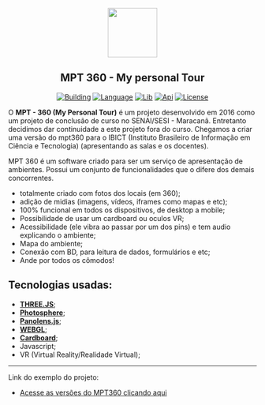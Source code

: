 <p align="center"><a href="https://getteli.github.io/mpt360/" target="_blank"><img src="https://getteli.github.io/mpt360/resources/images/logotipo_mpt_negat.png" width="100"></a></p>

<h2 align="center">
    <b>MPT 360 - My personal Tour</b>
</h2>

<p align="center">
    <a href="#"><img src="https://img.shields.io/badge/version-2.0.5-%231081c2" alt="Building"></a>
    <a href="#"><img src="https://img.shields.io/badge/language-JS-%23f7df1e" alt="Language"></a>
    <a href="#"><img src="https://img.shields.io/badge/lib-Jquery-%230868ab" alt="Lib"></a>
    <a href="#"><img src="https://img.shields.io/badge/api-three.js-%2361b645" alt="Api"></a>
    <a href="#"><img src="https://img.shields.io/badge/license-MIT-green" alt="License"></a>
</p>

<p>
    O <b>MPT - 360 (My Personal Tour)</b> é um projeto desenvolvido em 2016 como um projeto de conclusão de curso no SENAI/SESI - Maracanã. Entretanto decidimos dar continuidade a este projeto fora do curso. Chegamos a criar uma versão do mpt360 para o IBICT (Instituto Brasileiro de Informação em Ciência e Tecnologia) (apresentando as salas e os docentes).
</p>
<p>
    MPT 360 é um software criado para ser um serviço de apresentação de ambientes. Possui um conjunto de funcionalidades que o difere dos demais concorrentes.
    <ul>
        <li>totalmente criado com fotos dos locais (em 360);</li>
        <li>adição de midias (imagens, vídeos, iframes como mapas e etc);</li>
        <li>100% funcional em todos os dispositivos, de desktop a mobile;</li>
        <li>Possibilidade de usar um cardboard ou oculos VR;</li>
        <li>Acessibilidade (ele vibra ao passar por um dos pins) e tem audio explicando o ambiente;</li>
        <li>Mapa do ambiente;</li>
        <li>Conexão com BD, para leitura de dados, formulários e etc;</li>
        <li>Ande por todos os cômodos!</li>
    </ul>
</p>

## Tecnologias usadas:
- **[THREE.JS](https://threejs.org)**;
- **[Photosphere](https://photo-sphere-viewer.js.org/)**;
- **[Panolens.js](https://github.com/pchen66/panolens.js)**;
- **[WEBGL](https://get.webgl.org/)**;
- **[Cardboard](https://arvr.google.com/)**;
- Javascript;
- VR (Virtual Reality/Realidade Virtual);

<hr>
Link do exemplo do projeto: 

- [Acesse as versões do MPT360 clicando aqui](https://getteli.github.io/mpt360/)
